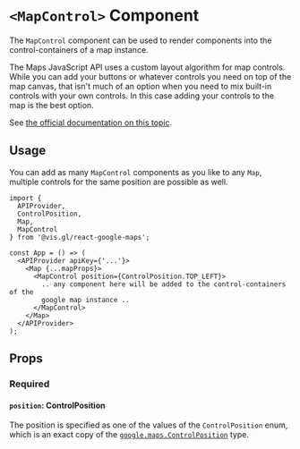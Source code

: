 # `<MapControl>` Component

The `MapControl` component can be used to render components into the
control-containers of a map instance.

The Maps JavaScript API uses a custom layout algorithm for map controls.
While you can add your buttons or whatever controls you need on top of
the map canvas, that isn't much of an option when you need to mix built-in
controls with your own controls. In this case adding your controls to
the map is the best option.

See [the official documentation on this topic][gmp-custom-ctrl].

## Usage

You can add as many `MapControl` components as you like to any `Map`, multiple
controls for the same position are possible as well.

```tsx
import {
  APIProvider,
  ControlPosition,
  Map,
  MapControl
} from '@vis.gl/react-google-maps';

const App = () => (
  <APIProvider apiKey={'...'}>
    <Map {...mapProps}>
      <MapControl position={ControlPosition.TOP_LEFT}>
        .. any component here will be added to the control-containers of the
        google map instance ..
      </MapControl>
    </Map>
  </APIProvider>
);
```

## Props

### Required

#### `position`: ControlPosition

The position is specified as one of the values of the `ControlPosition` enum, which
is an exact copy of the [`google.maps.ControlPosition`][gmp-ctrl-pos] type.

[gmp-custom-ctrl]: https://developers.google.com/maps/documentation/javascript/controls#CustomControls
[gmp-ctrl-pos]: https://developers.google.com/maps/documentation/javascript/controls#ControlPositioning
